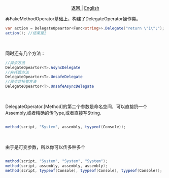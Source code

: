 <p align="center">
 <a href="https://natasha.dotnetcore.xyz/"> 返回 </a> |  <a href="https://natasha.dotnetcore.xyz/en/log/delegate-method.html"> English </a>
</p> 

再FakeMethodOperator基础上，构建了DelegateOperator<T>操作类。
 
 
 ```C#
 var action = DelegateOpeartor<Func<string>>.Delegate("return \"1\";");
 action(); //结果是1
 ```  
 
 <br/>  
 
 同时还有几个方法：
 ```C#
//异步方法
DelegateOpeartor<T>.AsyncDelegate
//非托管方法
DelegateOpeartor<T>.UnsafeDelegate
//异步非托管方法
DelegateOpeartor<T>.UnsafeAsyncDelegate
 ```  
  
 <br/>  
 
DelegateOperator<T>.[Method]的第二个参数是命名空间，可以直接扔一个Assembly,或者精确的传Type,或者直接写String.

```C#

method(script, "System", assembly, tyypeof(Console)); 

```  
 
 <br/>  
 
由于是可变参数，所以你可以传多种多个  

```C#  

method(script, "System", "System", "System"); 
method(script, assembly, assembly, assembly); 
method(script, tyypeof(Console), tyypeof(Console), tyypeof(Console));   

```
